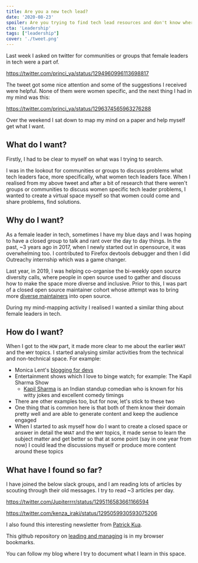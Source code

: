 ```yaml
---
title: Are you a new tech lead?
date: '2020-08-23'
spoiler: Are you trying to find tech lead resources and don't know where to start? In this post I talk about what have I found so far
cta: 'Leadership'
tags: ["leadership"]
cover: './tweet.png'
---
```


Last week I asked on twitter for communities or groups that female leaders in tech were a part of.

https://twitter.com/princi_ya/status/1294960996113698817

The tweet got some nice attention and some of the suggestions I received were helpful. None of them were women specific, and the next thing I had in my mind was this:

https://twitter.com/princi_ya/status/1296374565963276288

Over the weekend I sat down to map my mind on a paper and help myself get what I want.

## What do I want?

Firstly, I had to be clear to myself on what was I trying to search.

I was in the lookout for communities or groups to discuss problems what tech leaders face, more specifically, what women tech leaders face. When I realised from my above tweet and after a bit of research that there weren't groups or communities to discuss women specific tech leader problems, I wanted to create a virtual space myself so that women could come and share problems, find solutions.

## Why do I want?

As a female leader in tech, sometimes I have my blue days and I was hoping to have a closed group to talk and rant over the day to day things. In the past, ~3 years ago in 2017, when I newly started out in opensource, it was overwhelming too. I contributed to Firefox devtools debugger and then I did Outreachy internship which was a game changer.

Last year, in 2019, I was helping co-organise the bi-weekly open source diversity calls, where people in open source used to gather and discuss how to make the space more diverse and inclusive. Prior to this, I was part of a closed open source maintainer cohort whose attempt was to bring more [diverse maintainers](https://princiya777.wordpress.com/2019/04/07/diverse-maintainers-in-open-source/) into open source.

During my mind-mapping activity I realised I wanted a similar thing about female leaders in tech.

## How do I want?

When I got to the `HOW` part, it made more clear to me about the earlier `WHAT` and the `WHY` topics. I started analysing similar activities from the technical and non-technical space. For example:
- Monica Lent's [blogging for devs](https://bloggingfordevs.com/blog/)
- Entertainment shows which I love to binge watch; for example: The Kapil Sharma Show
  - [Kapil Sharma](https://en.wikipedia.org/wiki/Kapil_Sharma_(comedian)) is an Indian standup comedian who is known for his witty jokes and excellent comedy timings
- There are other examples too, but for now, let's stick to these two
- One thing that is common here is that both of them know their domain pretty well and are able to generate content and keep the audience engaged
- When I started to ask myself how do I want to create a closed space or answer in detail the `WHAT` and the `WHY` topics, it made sense to learn the subject matter and get better so that at some point (say in one year from now) I could lead the discussions myself or produce more content around these topics

## What have I found so far?

I have joined the below slack groups, and I am reading lots of articles by scouting through their old messages. I try to read ~3 articles per day.

https://twitter.com/Jupiterrrr/status/1295116583661166594

https://twitter.com/kenza_iraki/status/1295059930593075206

I also found this interesting newsletter from [Patrick Kua](https://levelup.patkua.com/).

This github repository on [leading and managing](https://github.com/LappleApple/awesome-leading-and-managing) is in my browser bookmarks.

You can follow my blog where I try to document what I learn in this space.


